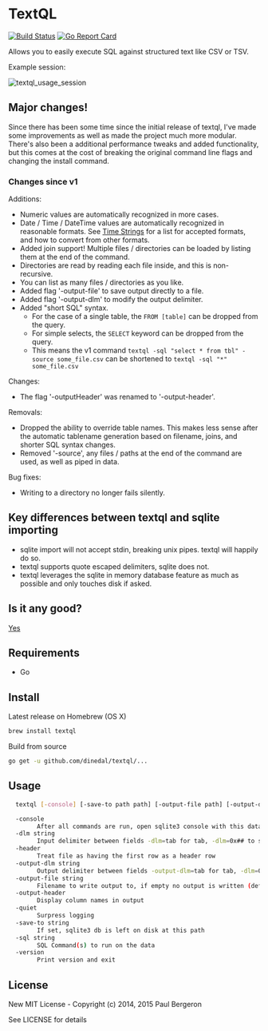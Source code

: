 # TextQL

[![Build Status](https://travis-ci.org/dinedal/textql.svg)](https://travis-ci.org/dinedal/textql) [![Go Report Card](http://goreportcard.com/badge/dinedal/textql)](http://goreportcard.com/report/dinedal/textql)


Allows you to easily execute SQL against structured text like CSV or TSV.

Example session:

![textql_usage_session](https://raw.github.com/dinedal/textql/master/textql_usage.gif)

## Major changes!

Since there has been some time since the initial release of textql, I've made some improvements as well as made the project much more modular. There's also been a additional performance tweaks and added functionality, but this comes at the cost of breaking the original command line flags and changing the install command.

### Changes since v1

Additions:

- Numeric values are automatically recognized in more cases.
- Date / Time / DateTime values are automatically recognized in reasonable formats. See [Time Strings](https://www.sqlite.org/lang_datefunc.html) for a list for accepted formats, and how to convert from other formats.
- Added join support! Multiple files / directories can be loaded by listing them at the end of the command.
- Directories are read by reading each file inside, and this is non-recursive.
- You can list as many files / directories as you like.
- Added flag '-output-file' to save output directly to a file.
- Added flag '-output-dlm' to modify the output delimiter.
- Added "short SQL" syntax.
  - For the case of a single table, the `FROM [table]` can be dropped from the query.
  - For simple selects, the `SELECT` keyword can be dropped from the query.
  - This means the v1 command `textql -sql "select * from tbl" -source some_file.csv` can be shortened to `textql -sql "*" some_file.csv`

Changes:

- The flag '-outputHeader' was renamed to '-output-header'.

Removals:

- Dropped the ability to override table names. This makes less sense after the automatic tablename generation based on filename, joins, and shorter SQL syntax changes.
- Removed '-source', any files / paths at the end of the command are used, as well as piped in data.

Bug fixes:

- Writing to a directory no longer fails silently.

## Key differences between textql and sqlite importing

- sqlite import will not accept stdin, breaking unix pipes. textql will happily do so.
- textql supports quote escaped delimiters, sqlite does not.
- textql leverages the sqlite in memory database feature as much as possible and only touches disk if asked.

## Is it any good?

[Yes](https://news.ycombinator.com/item?id=3067434)

## Requirements

- Go

## Install

Latest release on Homebrew (OS X)

```bash
brew install textql
```

Build from source

```bash
go get -u github.com/dinedal/textql/...
```

## Usage

```bash
  textql [-console] [-save-to path path] [-output-file path] [-output-dlm delimter] [-output-header] [-header] [-dlm delimter] [-source path] [-sql sql_statements] [-quiet] [path ...]

  -console
        After all commands are run, open sqlite3 console with this data
  -dlm string
        Input delimiter between fields -dlm=tab for tab, -dlm=0x## to specify a character code in hex (default ",")
  -header
        Treat file as having the first row as a header row
  -output-dlm string
        Output delimiter between fields -output-dlm=tab for tab, -dlm=0x## to specify a character code in hex (default ",")
  -output-file string
        Filename to write output to, if empty no output is written (default "stdout")
  -output-header
        Display column names in output
  -quiet
        Surpress logging
  -save-to string
        If set, sqlite3 db is left on disk at this path
  -sql string
        SQL Command(s) to run on the data
  -version
        Print version and exit
```


## License

New MIT License - Copyright (c) 2014, 2015 Paul Bergeron

See LICENSE for details
